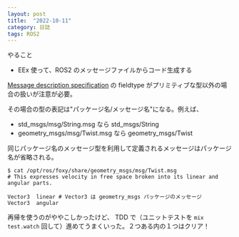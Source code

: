 ```yaml
---
layout: post
title:  "2022-10-11"
category: 日誌
tags: ROS2
---
```


やること

* EEx 使って、ROS2 のメッセージファイルからコード生成する

[Message description specification](https://docs.ros.org/en/foxy/Concepts/About-ROS-Interfaces.html#message-description-specification) の fieldtype がプリミティブな型以外の場合の扱いが注意が必要。

その場合の型の表記は"パッケージ名/メッセージ名"になる。例えば、

* std_msgs/msg/String.msg なら std_msgs/String
* geometry_msgs/msg/Twist.msg なら geometry_msgs/Twist

同じパッケージ名のメッセージ型を利用して定義されるメッセージはパッケージ名が省略される。

```
$ cat /opt/ros/foxy/share/geometry_msgs/msg/Twist.msg
# This expresses velocity in free space broken into its linear and angular parts.

Vector3  linear # Vector3 は geometry_msgs パッケージのメッセージ
Vector3  angular
```

再帰を使うのがややこしかったけど、 TDD で（ユニットテストを `mix test.watch` 回して）進めてうまくいった。２つある内の１つはクリア！

